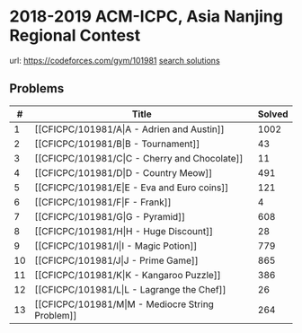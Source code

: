 # 2018-2019 ACM-ICPC, Asia Nanjing Regional Contest

url: https://codeforces.com/gym/101981
[search solutions](https://www.google.com/search?q=Solution+OR+題解+2018-2019+ACM-ICPC,+Asia+Nanjing+Regional+Contest)

## Problems

| # | Title | Solved |
| --- | --- | --- |
|1|[[CFICPC/101981/A\|A - Adrien and Austin]]|1002|
|2|[[CFICPC/101981/B\|B - Tournament]]|43|
|3|[[CFICPC/101981/C\|C - Cherry and Chocolate]]|11|
|4|[[CFICPC/101981/D\|D - Country Meow]]|491|
|5|[[CFICPC/101981/E\|E - Eva and Euro coins]]|121|
|6|[[CFICPC/101981/F\|F - Frank]]|4|
|7|[[CFICPC/101981/G\|G - Pyramid]]|608|
|8|[[CFICPC/101981/H\|H - Huge Discount]]|28|
|9|[[CFICPC/101981/I\|I - Magic Potion]]|779|
|10|[[CFICPC/101981/J\|J - Prime Game]]|865|
|11|[[CFICPC/101981/K\|K - Kangaroo Puzzle]]|386|
|12|[[CFICPC/101981/L\|L - Lagrange the Chef]]|26|
|13|[[CFICPC/101981/M\|M - Mediocre String Problem]]|264|
